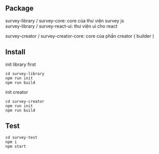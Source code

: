 ## Package

survey-library / survey-core: core của thư viện survey js
<br />
survey-library / survey-react-ui: thư viện ui cho react


survey-creator / survey-creator-core: core của phần creator ( builder )
<br />


## Install

init library first
```
cd survey-library
npm run init
npm run build
```

init creator
```
cd survey-creator
npm run init
npm run build
```

## Test

```
cd survey-test
npm i
npm start
```